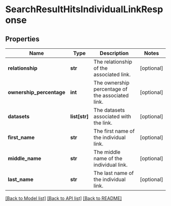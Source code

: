 # SearchResultHitsIndividualLinkResponse

## Properties
Name | Type | Description | Notes
------------ | ------------- | ------------- | -------------
**relationship** | **str** | The relationship of the associated link. | [optional] 
**ownership_percentage** | **int** | The ownership percentage of the associated link. | [optional] 
**datasets** | **list[str]** | The datasets associated with the link. | [optional] 
**first_name** | **str** | The first name of the individual link. | [optional] 
**middle_name** | **str** | The middle name of the individual link. | [optional] 
**last_name** | **str** | The last name of the individual link. | [optional] 

[[Back to Model list]](../README.md#documentation-for-models) [[Back to API list]](../README.md#documentation-for-api-endpoints) [[Back to README]](../README.md)

